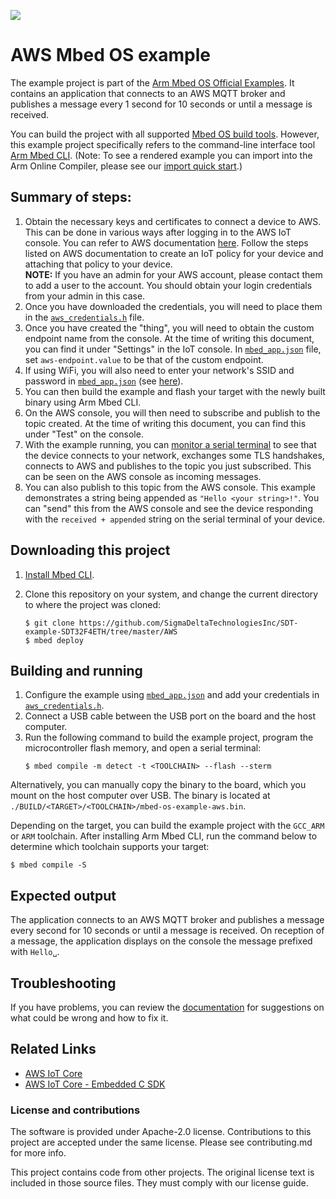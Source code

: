 ![](./resources/official_armmbed_example_badge.png)

# AWS Mbed OS example

The example project is part of the [Arm Mbed OS Official Examples](https://os.mbed.com/code/). It contains an application that connects to an AWS MQTT broker and publishes a message every 1 second for 10 seconds or until a message is received.

You can build the project with all supported [Mbed OS build tools](https://os.mbed.com/docs/mbed-os/latest/tools/index.html). However, this example project specifically refers to the command-line interface tool [Arm Mbed CLI](https://github.com/ARMmbed/mbed-cli#installing-mbed-cli).
(Note: To see a rendered example you can import into the Arm Online Compiler, please see our [import quick start](https://os.mbed.com/docs/mbed-os/latest/quick-start/online-with-the-online-compiler.html#importing-the-code).)

## Summary of steps:
1. Obtain the necessary keys and certificates to connect a device to AWS. This can be done in various ways after logging in to the AWS IoT console. You can refer to AWS documentation [here](https://docs.aws.amazon.com/iot/latest/developerguide/iot-gs.html). Follow the steps listed on AWS documentation to create an IoT policy for your device and attaching that policy to your device.   
   __NOTE:__ If you have an admin for your AWS account, please contact them to add a user to the account. You should obtain your login credentials from your admin in this case.
1. Once you have downloaded the credentials, you will need to place them in the [`aws_credentials.h`](./aws_credentials.h) file.
1. Once you have created the "thing", you will need to obtain the custom endpoint name from the console. At the time of writing this document, you can find it under "Settings" in the IoT console. In [`mbed_app.json`](./mbed_app.json) file, set `aws-endpoint.value` to be that of the custom endpoint.
1. If using WiFi, you will also need to enter your network's SSID and password in [`mbed_app.json`](./mbed_app.json) (see [here](https://github.com/ARMmbed/mbed-os-example-wifi/blob/master/README.md#getting-started)).
1. You can then build the example and flash your target with the newly built binary using Arm Mbed CLI.
1. On the AWS console, you will then need to subscribe and publish to the topic created. At the time of writing this document, you can find this under "Test" on the console.
1. With the example running, you can [monitor a serial terminal](https://os.mbed.com/docs/mbed-os/v6.0/tutorials/serial-comm.html) to see that the device connects to your network, exchanges some TLS handshakes, connects to AWS and publishes to the topic you just subscribed. This can be seen on the AWS console as incoming messages.
1. You can also publish to this topic from the AWS console. This example demonstrates a string being appended as `"Hello <your string>!"`. You can "send" this from the AWS console and see the device responding with the `received + appended` string on the serial terminal of your device.

## Downloading this project
1. [Install Mbed CLI](https://os.mbed.com/docs/mbed-os/latest/quick-start/offline-with-mbed-cli.html).

1. Clone this repository on your system, and change the current directory to where the project was cloned:

    ```
    $ git clone https://github.com/SigmaDeltaTechnologiesInc/SDT-example-SDT32F4ETH/tree/master/AWS
    $ mbed deploy
    ```

## Building and running

1. Configure the example using [`mbed_app.json`](./mbed_app.json) and add your credentials in [`aws_credentials.h`](./aws_credentials.h).
1. Connect a USB cable between the USB port on the board and the host computer.
1. <a name="build_cmd"></a> Run the following command to build the example project, program the microcontroller flash memory, and open a serial terminal:
    ```
    $ mbed compile -m detect -t <TOOLCHAIN> --flash --sterm
    ```

Alternatively, you can manually copy the binary to the board, which you mount on the host computer over USB.
The binary is located at `./BUILD/<TARGET>/<TOOLCHAIN>/mbed-os-example-aws.bin`.

Depending on the target, you can build the example project with the `GCC_ARM` or `ARM` toolchain. After installing Arm Mbed CLI, run the command below to determine which toolchain supports your target:

```
$ mbed compile -S
```

## Expected output

The application connects to an AWS MQTT broker and publishes a message every second for 10 seconds or until a message is received.
On reception of a message, the application displays on the console the message prefixed with `Hello␣`.


## Troubleshooting
If you have problems, you can review the [documentation](https://os.mbed.com/docs/latest/tutorials/debugging.html) for suggestions on what could be wrong and how to fix it.

## Related Links

* [AWS IoT Core](https://aws.amazon.com/fr/iot-core/)
* [AWS IoT Core - Embedded C SDK](https://github.com/aws/aws-iot-device-sdk-embedded-C/tree/v4_beta)

### License and contributions

The software is provided under Apache-2.0 license. Contributions to this project are accepted under the same license. Please see contributing.md for more info.

This project contains code from other projects. The original license text is included in those source files. They must comply with our license guide.

